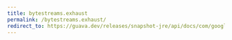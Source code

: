 ```yaml
---
title: bytestreams.exhaust
permalink: /bytestreams.exhaust/
redirect_to: https://guava.dev/releases/snapshot-jre/api/docs/com/google/common/io/ByteStreams.html#exhaust-java.io.InputStream-
---
```

